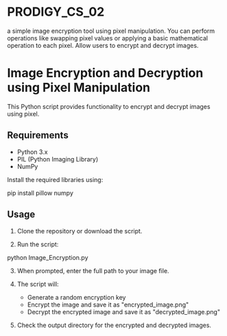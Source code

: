 # PRODIGY_CS_02
a simple image encryption tool using pixel manipulation. You can perform operations like swapping pixel values or applying a basic mathematical operation to each pixel. Allow users to encrypt and decrypt images.

# Image Encryption and Decryption using Pixel Manipulation

This Python script provides functionality to encrypt and decrypt images using pixel.

## Requirements

- Python 3.x
- PIL (Python Imaging Library)
- NumPy

Install the required libraries using:

pip install pillow numpy
## Usage

1. Clone the repository or download the script.

2. Run the script:

python Image_Encryption.py

3. When prompted, enter the full path to your image file.

4. The script will:
   - Generate a random encryption key
   - Encrypt the image and save it as "encrypted_image.png"
   - Decrypt the encrypted image and save it as "decrypted_image.png"

5. Check the output directory for the encrypted and decrypted images.
